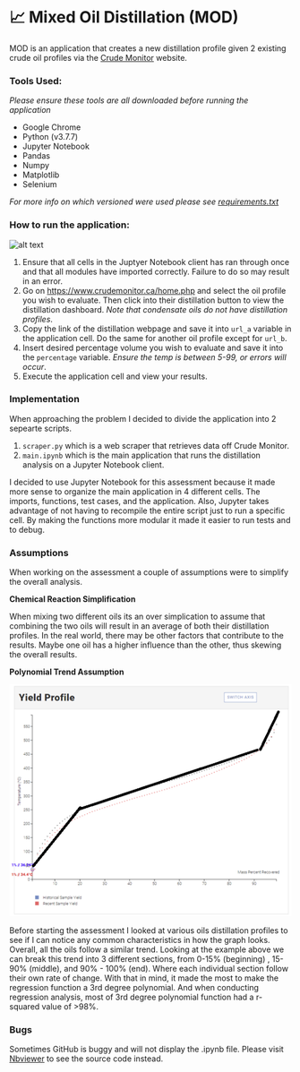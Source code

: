 # :chart_with_upwards_trend: Mixed Oil Distillation (MOD)

MOD is an application that creates a new distillation profile given 2 existing crude oil profiles via the [Crude Monitor](https://www.crudemonitor.ca/) website.

### Tools Used:

_Please ensure these tools are all downloaded before running the application_

- Google Chrome
- Python (v3.7.7)
- Jupyter Notebook
- Pandas
- Numpy
- Matplotlib
- Selenium

_For more info on which versioned were used please see [requirements.txt](requirements.txt)_

### How to run the application:

![alt text](assets/demo.gif)

1. Ensure that all cells in the Juptyer Notebook client has ran through once and that all modules have imported correctly. Failure to do so may result in an error.
2. Go on https://www.crudemonitor.ca/home.php and select the oil profile you wish to evaluate. Then click into their distillation button to view the distillation dashboard. _Note that condensate oils do not have distillation profiles_.
3. Copy the link of the distillation webpage and save it into `url_a` variable in the application cell. Do the same for another oil profile except for `url_b`.
4. Insert desired percentage volume you wish to evaluate and save it into the `percentage` variable. _Ensure the temp is between 5-99, or errors will occur_.
5. Execute the application cell and view your results.

### Implementation

When approaching the problem I decided to divide the application into 2 sepearte scripts.

1. `scraper.py` which is a web scraper that retrieves data off Crude Monitor.
2. `main.ipynb` which is the main application that runs the distillation analysis on a Jupyter Notebook client.

I decided to use Jupyter Notebook for this assessment because it made more sense to organize the main application in 4 different cells. The imports, functions, test cases, and the application. Also, Jupyter takes advantage of not having to recompile the entire script just to run a specific cell. By making the functions more modular it made it easier to run tests and to debug.

### Assumptions

When working on the assessment a couple of assumptions were to simplify the overall analysis.

**Chemical Reaction Simplification**

When mixing two different oils its an over simplication to assume that combining the two oils will result in an average of both their distillation profiles. In the real world, there may be other factors that contribute to the results. Maybe one oil has a higher influence than the other, thus skewing the overall results.

**Polynomial Trend Assumption**

![alt text](assets/trend_example.png)

Before starting the assessment I looked at various oils distillation profiles to see if I can notice any common characteristics in how the graph looks. Overall, all the oils follow a similar trend. Looking at the example above we can break this trend into 3 different sections, from 0-15% (beginning) , 15-90% (middle), and 90% - 100% (end). Where each individual section follow their own rate of change. With that in mind, it made the most to make the regression function a 3rd degree polynomial. And when conducting regression analysis, most of 3rd degree polynomial function had a r-squared value of >98%.

### Bugs

Sometimes GitHub is buggy and will not display the .ipynb file. Please visit [Nbviewer](https://nbviewer.jupyter.org/github/adams-liu/coding-assesment-v/blob/main/main.ipynb) to see the source code instead.

